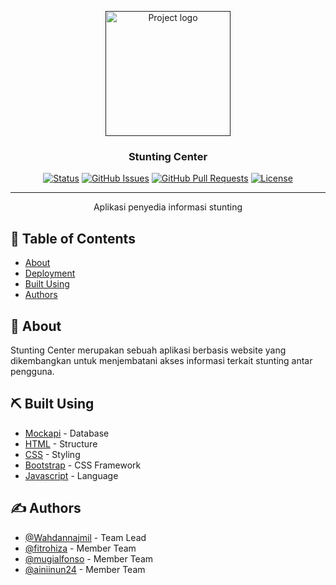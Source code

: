 <p align="center">
  <a href="" rel="noopener">
 <img width=200px height=200px src="https://i.imgur.com/6wj0hh6.jpg" alt="Project logo"></a>
</p>

<h3 align="center">Stunting Center</h3>

<div align="center">

[![Status](https://img.shields.io/badge/status-active-success.svg)]()
[![GitHub Issues](https://img.shields.io/github/issues/kylelobo/The-Documentation-Compendium.svg)](https://github.com/kylelobo/The-Documentation-Compendium/issues)
[![GitHub Pull Requests](https://img.shields.io/github/issues-pr/kylelobo/The-Documentation-Compendium.svg)](https://github.com/kylelobo/The-Documentation-Compendium/pulls)
[![License](https://img.shields.io/badge/license-MIT-blue.svg)](/LICENSE)

</div>

---

<p align="center">Aplikasi penyedia informasi stunting
    <br> 
</p>

## 📝 Table of Contents

- [About](#about)
- [Deployment](#deployment)
- [Built Using](#built_using)
- [Authors](#authors)

## 🧐 About <a name = "about"></a>

Stunting Center merupakan sebuah aplikasi berbasis website yang dikembangkan untuk menjembatani akses informasi terkait stunting antar pengguna.

## ⛏️ Built Using <a name = "built_using"></a>

- [Mockapi](https://mockapi.io) - Database
- [HTML](https://html.com) - Structure
- [CSS](http://css.com) - Styling
- [Bootstrap](https://getbootstrap.com) - CSS Framework
- [Javascript](https://www.javascript.com) - Language

## ✍️ Authors <a name = "authors"></a>

- [@Wahdannajmil](https://github.com/Wahdannajmil) - Team Lead
- [@fitrohiza](https://github.com/fitrohiza) - Member Team
- [@mugialfonso](https://github.com/mugialfonso) - Member Team
- [@ainiinun24](https://github.com/ainiinun24) - Member Team
